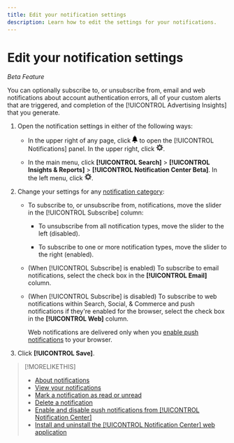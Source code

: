 ```yaml
---
title: Edit your notification settings
description: Learn how to edit the settings for your notifications.
---
```

# Edit your notification settings

*Beta Feature*

You can optionally subscribe to, or unsubscribe from, email and web notifications about account authentication errors, all of your custom alerts that are triggered, and completion of the [!UICONTROL Advertising Insights] that you generate.

1. Open the notification settings in either of the following ways:
   
   * In the upper right of any page, click ![Notifications](/help/search-social-commerce/assets/notifications-panel.png "Notifications") to open the [!UICONTROL Notifications] panel. In the upper right, click ![Settings](/help/search-social-commerce/assets/settings-nc.png "Settings").
   
   * In the main menu, click **[!UICONTROL Search]** > **[!UICONTROL Insights & Reports]** > **[!UICONTROL Notification Center Beta]**. In the left menu, click ![Settings](/help/search-social-commerce/assets/settings-nc.png "Settings").

1. Change your settings for any [notification category](notification-about.md):
    
    * To subscribe to, or unsubscribe from, notifications, move the slider in the [!UICONTROL Subscribe] column:
      
      * To unsubscribe from all notification types, move the slider to the left (disabled).
      
      * To subscribe to one or more notification types, move the slider to the right (enabled).
    
    * (When [!UICONTROL Subscribe] is enabled) To subscribe to email notifications, select the check box in the **[!UICONTROL Email]** column.
    
    * (When [!UICONTROL Subscribe] is disabled) To subscribe to web notifications within Search, Social, & Commerce and push notifications if they're enabled for the browser, select the check box in the **[!UICONTROL Web]** column.
    
      Web notifications are delivered only when you [enable push notifications](notifications-push-enable-disable.md) to your browser.

1. Click **[!UICONTROL Save]**.

>[!MORELIKETHIS]
>
>* [About notifications](/help/search-social-commerce/notifications/notification-about.md)
>* [View your notifications](notification-view.md)
>* [Mark a notification as read or unread](notification-mark-read-unread.md)
>* [Delete a notification](notification-delete.md)
>* [Enable and disable push notifications from [!UICONTROL Notification Center]](notifications-push-enable-disable.md)
>* [Install and uninstall the [!UICONTROL Notification Center] web application](notification-app-install-uninstall.md)
